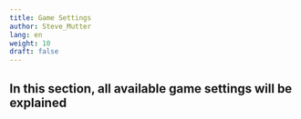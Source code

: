 ```yaml
---
title: Game Settings
author: Steve_Mutter
lang: en
weight: 10
draft: false
---
```


## In this section, all available game settings will be explained